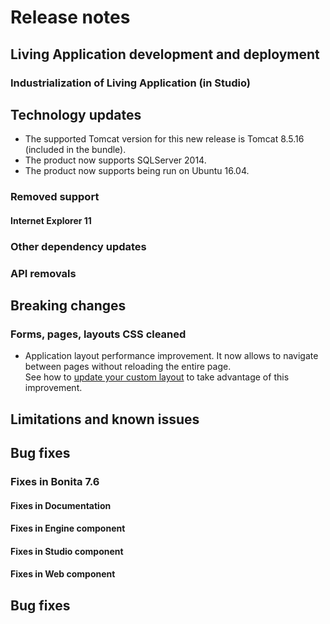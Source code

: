 # Release notes


<a id="living-application-development-and-deployment"/>

## Living Application development and deployment


### Industrialization of Living Application (in Studio)

## Technology updates

* The supported Tomcat version for this new release is Tomcat 8.5.16 (included in the bundle).
* The product now supports SQLServer 2014.
* The product now supports being run on Ubuntu 16.04.

### Removed support 

#### Internet Explorer 11

### Other dependency updates

### API removals
  
## Breaking changes
 
### Forms, pages, layouts CSS cleaned
* Application layout performance improvement. It now allows to navigate between pages without reloading the entire page.  
  See how to [update your custom layout](customize-living-application-layout.md#improve-navigation) to take advantage of this improvement.


## Limitations and known issues

## Bug fixes

### Fixes in Bonita 7.6


#### Fixes in Documentation

#### Fixes in Engine component

#### Fixes in Studio component

#### Fixes in Web component


## Bug fixes 


